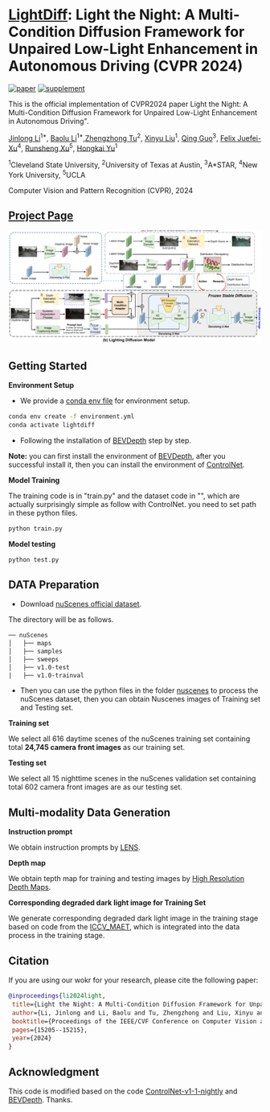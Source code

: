 <!--
 * @Descripttion: 
 * @version: 
 * @Author: Jinlong Li CSU PhD
 * @Date: 2024-07-10 20:59:10
 * @LastEditors: Jinlong Li CSU PhD
 * @LastEditTime: 2024-07-17 22:30:45
-->



# [LightDiff](https://openaccess.thecvf.com/content/CVPR2024/papers/Li_Light_the_Night_A_Multi-Condition_Diffusion_Framework_for_Unpaired_Low-Light_CVPR_2024_paper.pdf): Light the Night: A Multi-Condition Diffusion Framework for Unpaired Low-Light Enhancement in Autonomous Driving (CVPR 2024)


[![paper](https://img.shields.io/badge/arXiv-Paper-<COLOR>.svg)](https://arxiv.org/pdf/2404.04804)
[![supplement](https://img.shields.io/badge/Supplementary-Material-red)](./image/Supplementary_CVPR24_Light_the_Night.pdf)
<!-- [![video](https://img.shields.io/badge/Video-Presentation-F9D371)]() -->




This is the official implementation of CVPR2024 paper Light the Night: A Multi-Condition Diffusion Framework for Unpaired Low-Light Enhancement in Autonomous Driving".

[Jinlong Li](https://jinlong17.github.io/)<sup>1*</sup>, [Baolu Li]()<sup>1*</sup>,[Zhengzhong Tu](https://github.com/vztu)<sup>2</sup>, [Xinyu Liu]()<sup>1</sup>, [Qing Guo]()<sup>3</sup>, [Felix Juefei-Xu]()<sup>4</sup>, [Runsheng Xu](https://derrickxunu.github.io/)<sup>5</sup>, [Hongkai Yu]()<sup>1</sup>


<sup>1</sup>Cleveland State University, <sup>2</sup>University of Texas at Austin,  <sup>3</sup>A*STAR, <sup>4</sup>New York University, <sup>5</sup>UCLA

Computer Vision and Pattern Recognition (CVPR), 2024


## [Project Page](https://genforce.github.io/freecontrol/) <br>



![teaser](/images/lightdiff.png)


## Getting Started

**Environment Setup**
- We provide a [conda env file](environment.yml) for environment setup. 
```bash
conda env create -f environment.yml
conda activate lightdiff
```

- Following the installation of [BEVDepth](https://github.com/Megvii-BaseDetection/BEVDepth) step by step.

**Note:** you can first install the environment of [BEVDepth](https://github.com/Megvii-BaseDetection/BEVDepth), after you successful install it, then you can install the environment of [ControlNet](https://github.com/lllyasviel/ControlNet-v1-1-nightly).


**Model Training**

The training code is in "train.py" and the dataset code in "", which are actually surprisingly simple as follow with ControlNet. you need to set path in these python files.

```bash
python train.py
```


**Model testing**

```bash
python test.py
```

## DATA Preparation


- Download [nuScenes official dataset]().

The directory will be as follows.

```
── nuScenes
│   ├── maps
│   ├── samples
│   ├── sweeps
│   ├── v1.0-test
|   ├── v1.0-trainval
```

- Then you can use the python files in the folder [nuscenes](./nuscenes) to process the nuScenes dataset, then you can obtain Nuscenes images of Training set and Testing set.


**Training set**


We select all 616 daytime scenes of the nuScenes training set containing total **24,745 camera front images** as our training set. 


**Testing set**


We select all 15 nighttime scenes in the nuScenes validation set containing total 602 camera front images are as our testing set.

## Multi-modality Data Generation


**Instruction prompt**

We obtain instruction prompts by [LENS](https://github.com/ContextualAI/lens).


**Depth map**


We obtain tepth map for training and testing images by [High Resolution Depth Maps](https://github.com/thygate/stable-diffusion-webui-depthmap-script?tab=readme-ov-file#high-resolution-depth-maps-for-stable-diffusion-webui).


**Corresponding degraded dark light image for Training Set**

We generate corresponding degraded dark light image in the training stage based on code from the [ICCV_MAET](https://github.com/cuiziteng/ICCV_MAET), which is integrated into the data process in the training stage. 




## Citation
 If you are using our wokr for your research, please cite the following paper:
 ```bibtex
@inproceedings{li2024light,
  title={Light the Night: A Multi-Condition Diffusion Framework for Unpaired Low-Light Enhancement in Autonomous Driving},
  author={Li, Jinlong and Li, Baolu and Tu, Zhengzhong and Liu, Xinyu and Guo, Qing and Juefei-Xu, Felix and Xu, Runsheng and Yu, Hongkai},
  booktitle={Proceedings of the IEEE/CVF Conference on Computer Vision and Pattern Recognition},
  pages={15205--15215},
  year={2024}
}
```



## Acknowledgment

This code is modified based on the code [ControlNet-v1-1-nightly](https://github.com/lllyasviel/ControlNet-v1-1-nightly) and [BEVDepth](https://github.com/Megvii-BaseDetection/BEVDepth). Thanks.